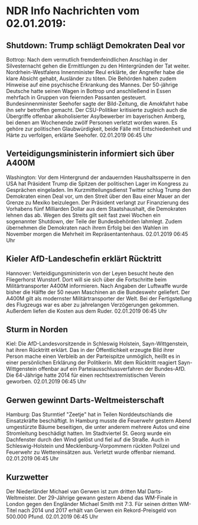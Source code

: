 # NDR Info Nachrichten vom 02.01.2019:


## Shutdown: Trump schlägt Demokraten Deal vor
Bottrop: Nach dem vermutlich fremdenfeindlichen Anschlag in der Silvesternacht gehen die Ermittlungen zu den Hintergründen der Tat weiter. Nordrhein-Westfalens Innenminister Reul erklärte, der Angreifer habe die klare Absicht gehabt, Ausländer zu töten. Die Behörden haben zudem Hinweise auf eine psychische Erkrankung des Mannes. Der 50-jährige Deutsche hatte seinen Wagen in Bottrop und anschließend in Essen mehrfach in Gruppen von feiernden Passanten gesteuert. Bundesinnenminister Seehofer sagte der Bild-Zeitung, die Amokfahrt habe ihn sehr betroffen gemacht. Der CSU-Politiker kritisierte zugleich auch die Übergriffe offenbar alkoholisierter Asylbewerber im bayerischen Amberg, bei denen am Wochenende zwölf Personen verletzt worden waren. Es gehöre zur politischen Glaubwürdigkeit, beide Fälle mit Entschiedenheit und Härte zu verfolgen, erklärte Seehofer. 02.01.2019 06:45 Uhr 

## Verteidigungsministerin informiert sich über A400M
Washington: Vor dem Hintergrund der andauernden Haushaltssperre in den USA hat Präsident Trump die Spitzen der politischen Lager im Kongress zu Gesprächen eingeladen. Im Kurzmitteilungsdienst Twitter schlug Trump den Demokraten einen Deal vor, um den Streit über den Bau einer Mauer an der Grenze zu Mexiko beizulegen. Der Präsident verlangt zur Finanzierung des Vorhabens fünf Milliarden Dollar aus dem Staatshaushalt, die Demokraten lehnen das ab. Wegen des Streits gilt seit fast zwei Wochen ein sogenannter Shutdown, der Teile der Bundesbehörden lahmlegt. Zudem übernehmen die Demokraten nach ihrem Erfolg bei den Wahlen im November morgen die Mehrheit im Repräsentantenhaus. 02.01.2019 06:45 Uhr 

## Kieler AfD-Landeschefin erklärt Rücktritt
Hannover: Verteidigungsministerin von der Leyen besucht heute den Fliegerhorst Wunstorf. Dort will sie sich über die Fortschritte beim Militärtransporter A400M informieren. Nach Angaben der Luftwaffe wurde bisher die Hälfte der 50 neuen Maschinen an die Bundeswehr geliefert. Der A400M gilt als modernster Militärtransporter der Welt. Bei der Fertigstellung des Flugzeugs war es aber zu jahrelangen Verzögerungen gekommen. Außerdem liefen die Kosten aus dem Ruder. 02.01.2019 06:45 Uhr 

## Sturm in Norden
Kiel: Die AfD-Landesvorsitzende in Schleswig Holstein, Sayn-Wittgenstein, hat ihren Rücktritt erklärt. Das in der Öffentlichkeit erzeugte Bild ihrer Person mache einen Verbleib an der Parteispitze unmöglich, heißt es in einer persönlichen Erklärung der Politikerin. Mit dem Rücktritt reagiert Sayn-Wittgenstein offenbar auf ein Parteiausschlussverfahren der Bundes-AfD. Die 64-Jährige hatte 2014 für einen rechtsextremistischen Verein geworben. 02.01.2019 06:45 Uhr 

## Gerwen gewinnt Darts-Weltmeisterschaft
Hamburg: Das Sturmtief "Zeetje" hat in Teilen Norddeutschlands die Einsatzkräfte beschäftigt. In Hamburg musste die Feuerwehr gestern Abend umgestürzte Bäume beseitigen, die unter anderem mehrere Autos und eine Stromleitung beschädigt hatten. Im Stadtviertel St. Georg wurde ein Dachfenster durch den Wind gelöst und fiel auf die Straße. Auch in Schleswig-Holstein und Mecklenburg-Vorpommern rückten Polizei und Feuerwehr zu Wettereinsätzen aus. Verletzt wurde offenbar niemand. 02.01.2019 06:45 Uhr 

## Kurzwetter
Der Niederländer Michael van Gerwen ist zum dritten Mal Darts-Weltmeister. Der 29-Jährige gewann gestern Abend das WM-Finale in London gegen den Engländer Michael Smith mit 7:3. Für seinen dritten WM-Titel nach 2014 und 2017 erhält van Gerwen ein Rekord-Preisgeld von 500.000 Pfund. 02.01.2019 06:45 Uhr 
